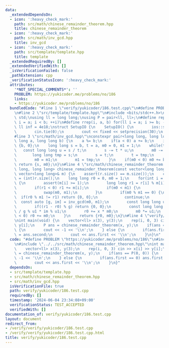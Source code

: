 ```yaml
---
data:
  _extendedDependsOn:
  - icon: ':heavy_check_mark:'
    path: src/math/chinese_remainder_theorem.hpp
    title: chinese_remainder_theorem
  - icon: ':heavy_check_mark:'
    path: src/math/inv_gcd.hpp
    title: inv_gcd
  - icon: ':heavy_check_mark:'
    path: src/template/template.hpp
    title: template
  _extendedRequiredBy: []
  _extendedVerifiedWith: []
  _isVerificationFailed: false
  _pathExtension: cpp
  _verificationStatusIcon: ':heavy_check_mark:'
  attributes:
    '*NOT_SPECIAL_COMMENTS*': ''
    PROBLEM: https://yukicoder.me/problems/no/186
    links:
    - https://yukicoder.me/problems/no/186
  bundledCode: "#line 1 \"verify/yukicoder/186.test.cpp\"\n#define PROBLEM \"https://yukicoder.me/problems/no/186\"\
    \n#line 2 \"src/template/template.hpp\"\n#include <bits/stdc++.h>\nusing namespace\
    \ std;\nusing ll = long long;\nusing P = pair<ll, ll>;\n#define rep(i, a, b) for(ll\
    \ i = a; i < b; ++i)\n#define rrep(i, a, b) for(ll i = a; i >= b; --i)\nconstexpr\
    \ ll inf = 4e18;\nstruct SetupIO {\n    SetupIO() {\n        ios::sync_with_stdio(0);\n\
    \        cin.tie(0);\n        cout << fixed << setprecision(30);\n    }\n} setup_io;\n\
    #line 3 \"src/math/inv_gcd.hpp\"\nconstexpr pair<long long, long long> inv_gcd(long\
    \ long a, long long b) {\n    a %= b;\n    if(a < 0) a += b;\n    if(a == 0) return\
    \ {b, 0};\n    long long s = b, t = a, m0 = 0, m1 = 1;\n    while(t) {\n     \
    \   const long long u = s / t;\n        s -= t * u;\n        m0 -= m1 * u;\n \
    \       long long tmp = s;\n        s = t;\n        t = tmp;\n        tmp = m0;\n\
    \        m0 = m1;\n        m1 = tmp;\n    }\n    if(m0 < 0) m0 += b / s;\n   \
    \ return {s, m0};\n}\n#line 4 \"src/math/chinese_remainder_theorem.hpp\"\npair<long\
    \ long, long long> chinese_remainder_theorem(const vector<long long>& r, const\
    \ vector<long long>& m) {\n    assert(r.size() == m.size());\n    const int n\
    \ = (int)r.size();\n    long long r0 = 0, m0 = 1;\n    for(int i = 0; i < n; ++i)\
    \ {\n        assert(m[i] >= 1);\n        long long r1 = r[i] % m[i], m1 = m[i];\n\
    \        if(r1 < 0) r1 += m[i];\n        if(m0 < m1) {\n            swap(r0, r1);\n\
    \            swap(m0, m1);\n        }\n        if(m0 % m1 == 0) {\n          \
    \  if(r0 % m1 != r1) return {0, 0};\n            continue;\n        }\n      \
    \  const auto [g, im] = inv_gcd(m0, m1);\n        const long long u1 = m1 / g;\n\
    \        if((r1 - r0) % g) return {0, 0};\n        const long long x = (r1 - r0)\
    \ / g % u1 * im % u1;\n        r0 += x * m0;\n        m0 *= u1;\n        if(r0\
    \ < 0) r0 += m0;\n    }\n    return {r0, m0};\n}\n#line 4 \"verify/yukicoder/186.test.cpp\"\
    \nint main(void) {\n    vector<ll> x(3), y(3);\n    rep(i, 0, 3) cin >> x[i] >>\
    \ y[i];\n    P ans = chinese_remainder_theorem(x, y);\n    if(ans == P(0, 0))\
    \ {\n        cout << -1 << '\\n';\n    } else {\n        if(ans.first == 0) ans.first\
    \ = ans.second;\n        cout << ans.first << '\\n';\n    }\n}\n"
  code: "#define PROBLEM \"https://yukicoder.me/problems/no/186\"\n#include \"../../src/template/template.hpp\"\
    \n#include \"../../src/math/chinese_remainder_theorem.hpp\"\nint main(void) {\n\
    \    vector<ll> x(3), y(3);\n    rep(i, 0, 3) cin >> x[i] >> y[i];\n    P ans\
    \ = chinese_remainder_theorem(x, y);\n    if(ans == P(0, 0)) {\n        cout <<\
    \ -1 << '\\n';\n    } else {\n        if(ans.first == 0) ans.first = ans.second;\n\
    \        cout << ans.first << '\\n';\n    }\n}"
  dependsOn:
  - src/template/template.hpp
  - src/math/chinese_remainder_theorem.hpp
  - src/math/inv_gcd.hpp
  isVerificationFile: true
  path: verify/yukicoder/186.test.cpp
  requiredBy: []
  timestamp: '2024-06-04 23:34:08+09:00'
  verificationStatus: TEST_ACCEPTED
  verifiedWith: []
documentation_of: verify/yukicoder/186.test.cpp
layout: document
redirect_from:
- /verify/verify/yukicoder/186.test.cpp
- /verify/verify/yukicoder/186.test.cpp.html
title: verify/yukicoder/186.test.cpp
---
```

